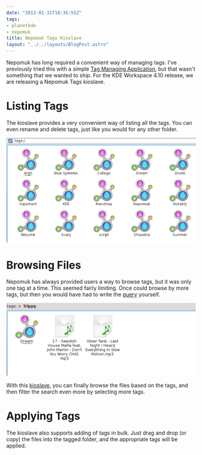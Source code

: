 ```yaml
---
date: "2013-01-31T18:36:55Z"
tags:
- planetkde
- nepomuk
title: Nepomuk Tags Kioslave
layout: "../../layouts/BlogPost.astro"
---
```


Nepomuk has long required a convenient way of managing tags. I've
previously tried this with a simple [Tag Managing Application][], but
that wasn't something that we wanted to ship. For the KDE Workspace 4.10
release, we are releasing a Nepomuk Tags kioslave.

Listing Tags
============

The kioslave provides a very convenient way of listing all the tags. You
can even rename and delete tags, just like you would for any other
folder.

![image][]

Browsing Files
==============

Nepomuk has always provided users a way to browse tags, but it was only
one tag at a time. This seemed fairly limiting. Once could browse by
more tags, but then you would have had to write the [query][] yourself.

![image][1]

With this [kioslave][], you can finally browse the files based on the
tags, and then filter the search even more by selecting more tags.

Applying Tags
=============

The kioslave also supports adding of tags in bulk. Just drag and drop
(or copy) the files into the tagged folder, and the appropriate tags
will be applied.

  [Tag Managing Application]: http://vhanda.in/blog/2012/01/nepomuk-tag-manager/
  [image]: /blog/images/2013/01/31/nepomuk-tags-root.png
  [query]: http://userbase.kde.org/Nepomuk/kioslaves/search
  [1]: /blog/images/2013/01/31/nepomuk-tags-browsing.png
  [kioslave]: http://userbase.kde.org/Nepomuk/kioslaves/tags
